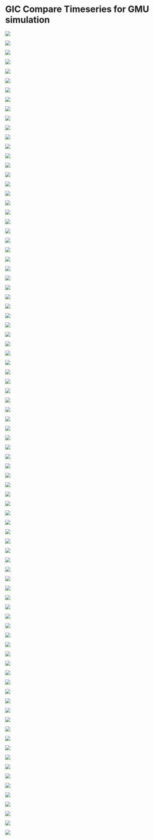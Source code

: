 # GIC Compare Timeseries for GMU simulation
![](_processed/10052/GIC_compare_timeseries_GMU.png)

![](_processed/10052/GIC_compare_correlation_GMU.png)

![](_processed/10076/GIC_compare_timeseries_GMU.png)

![](_processed/10076/GIC_compare_correlation_GMU.png)

![](_processed/10099/GIC_compare_timeseries_GMU.png)

![](_processed/10099/GIC_compare_correlation_GMU.png)

![](_processed/10238/GIC_compare_timeseries_GMU.png)

![](_processed/10238/GIC_compare_correlation_GMU.png)

![](_processed/10255/GIC_compare_timeseries_GMU.png)

![](_processed/10255/GIC_compare_correlation_GMU.png)

![](_processed/10622/GIC_compare_timeseries_GMU.png)

![](_processed/10622/GIC_compare_correlation_GMU.png)

![](_processed/10063/GIC_compare_timeseries_GMU.png)

![](_processed/10063/GIC_compare_correlation_GMU.png)

![](_processed/10077/GIC_compare_timeseries_GMU.png)

![](_processed/10077/GIC_compare_correlation_GMU.png)

![](_processed/10079/GIC_compare_timeseries_GMU.png)

![](_processed/10079/GIC_compare_correlation_GMU.png)

![](_processed/10113/GIC_compare_timeseries_GMU.png)

![](_processed/10113/GIC_compare_correlation_GMU.png)

![](_processed/10114/GIC_compare_timeseries_GMU.png)

![](_processed/10114/GIC_compare_correlation_GMU.png)

![](_processed/10115/GIC_compare_timeseries_GMU.png)

![](_processed/10115/GIC_compare_correlation_GMU.png)

![](_processed/10402/GIC_compare_timeseries_GMU.png)

![](_processed/10402/GIC_compare_correlation_GMU.png)

![](_processed/10428/GIC_compare_timeseries_GMU.png)

![](_processed/10428/GIC_compare_correlation_GMU.png)

![](_processed/10659/GIC_compare_timeseries_GMU.png)

![](_processed/10659/GIC_compare_correlation_GMU.png)

![](_processed/10660/GIC_compare_timeseries_GMU.png)

![](_processed/10660/GIC_compare_correlation_GMU.png)

![](_processed/10693/GIC_compare_timeseries_GMU.png)

![](_processed/10693/GIC_compare_correlation_GMU.png)

![](_processed/10184/GIC_compare_timeseries_GMU.png)

![](_processed/10184/GIC_compare_correlation_GMU.png)

![](_processed/10185/GIC_compare_timeseries_GMU.png)

![](_processed/10185/GIC_compare_correlation_GMU.png)

![](_processed/10186/GIC_compare_timeseries_GMU.png)

![](_processed/10186/GIC_compare_correlation_GMU.png)

![](_processed/10187/GIC_compare_timeseries_GMU.png)

![](_processed/10187/GIC_compare_correlation_GMU.png)

![](_processed/10195/GIC_compare_timeseries_GMU.png)

![](_processed/10195/GIC_compare_correlation_GMU.png)

![](_processed/10197/GIC_compare_timeseries_GMU.png)

![](_processed/10197/GIC_compare_correlation_GMU.png)

![](_processed/10203/GIC_compare_timeseries_GMU.png)

![](_processed/10203/GIC_compare_correlation_GMU.png)

![](_processed/10204/GIC_compare_timeseries_GMU.png)

![](_processed/10204/GIC_compare_correlation_GMU.png)

![](_processed/10208/GIC_compare_timeseries_GMU.png)

![](_processed/10208/GIC_compare_correlation_GMU.png)

![](_processed/10212/GIC_compare_timeseries_GMU.png)

![](_processed/10212/GIC_compare_correlation_GMU.png)

![](_processed/10220/GIC_compare_timeseries_GMU.png)

![](_processed/10220/GIC_compare_correlation_GMU.png)

![](_processed/10250/GIC_compare_timeseries_GMU.png)

![](_processed/10250/GIC_compare_correlation_GMU.png)

![](_processed/bullrun/GIC_compare_timeseries_GMU.png)

![](_processed/bullrun/GIC_compare_correlation_GMU.png)

![](_processed/gleason/GIC_compare_timeseries_GMU.png)

![](_processed/gleason/GIC_compare_correlation_GMU.png)

![](_processed/johnsonville/GIC_compare_timeseries_GMU.png)

![](_processed/johnsonville/GIC_compare_correlation_GMU.png)

![](_processed/montgomery/GIC_compare_timeseries_GMU.png)

![](_processed/montgomery/GIC_compare_correlation_GMU.png)

![](_processed/paradise3/GIC_compare_timeseries_GMU.png)

![](_processed/paradise3/GIC_compare_correlation_GMU.png)

![](_processed/pinhook/GIC_compare_timeseries_GMU.png)

![](_processed/pinhook/GIC_compare_correlation_GMU.png)

![](_processed/raccoonmountain/GIC_compare_timeseries_GMU.png)

![](_processed/raccoonmountain/GIC_compare_correlation_GMU.png)

![](_processed/rutherford/GIC_compare_timeseries_GMU.png)

![](_processed/rutherford/GIC_compare_correlation_GMU.png)

![](_processed/shelby/GIC_compare_timeseries_GMU.png)

![](_processed/shelby/GIC_compare_correlation_GMU.png)

![](_processed/southaven/GIC_compare_timeseries_GMU.png)

![](_processed/southaven/GIC_compare_correlation_GMU.png)

![](_processed/sullivan/GIC_compare_timeseries_GMU.png)

![](_processed/sullivan/GIC_compare_correlation_GMU.png)

![](_processed/union/GIC_compare_timeseries_GMU.png)

![](_processed/union/GIC_compare_correlation_GMU.png)

![](_processed/weakley/GIC_compare_timeseries_GMU.png)

![](_processed/weakley/GIC_compare_correlation_GMU.png)

![](_processed/widowscreek/GIC_compare_timeseries_GMU.png)

![](_processed/widowscreek/GIC_compare_correlation_GMU.png)
